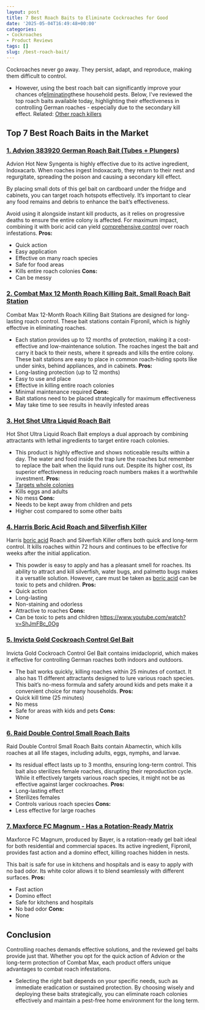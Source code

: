 ```yaml
---
layout: post
title: 7 Best Roach Baits to Eliminate Cockroaches for Good
date: '2025-05-04T16:49:48+00:00'
categories:
- Cockroaches
- Product Reviews
tags: []
slug: /best-roach-bait/
---
```


Cockroaches never go away. They persist, adapt, and reproduce, making them difficult to control.
- However, using the best roach bait can significantly improve your chances of[eliminating](https://www.entm.purdue.edu/ants/pubs/18.pdf)these household pests.
Below, I've reviewed the top roach baits available today, highlighting their effectiveness in controlling German roaches - especially due to the secondary kill effect. Related:
[Other roach killers](https://pestpolicy.com/best-roach-killer-for-apartments/)
## Top 7 Best Roach Baits in the Market
### [1. Advion 383920 German Roach Bait (Tubes + Plungers)](https://www.amazon.com/dp/B00730QW70?&linkCode=ll1&tag=p-policy-20&linkId=4784351070cd9c6b39ae5413388b4e41&language=en_US&ref_=as_li_ss_tl)
Advion Hot New Syngenta is highly effective due to its active ingredient, Indoxacarb. When roaches ingest Indoxacarb, they return to their nest and regurgitate, spreading the poison and causing a secondary kill effect.

By placing small dots of this gel bait on cardboard under the fridge and cabinets, you can target roach hotspots effectively. It’s important to clear any food remains and debris to enhance the bait’s effectiveness.

Avoid using it alongside instant kill products, as it relies on progressive deaths to ensure the entire colony is affected. For maximum impact, combining it with boric acid can yield
[comprehensive control](https://pestpolicy.com/pet-safe-roach-killer/)
over roach infestations.
**Pros:**
- Quick action
- Easy application
- Effective on many roach species
- Safe for food areas
- Kills entire roach colonies
**Cons:**
- Can be messy
### [2. Combat Max 12 Month Roach Killing Bait, Small Roach Bait Station](https://www.amazon.com/Combat-Month-Roach-Killing-Station/dp/B000KL1LDE?psc=1&linkCode=ll1&tag=p-policy-20&linkId=1e218b724851029d0a9b5233374e16b0&language=en_US&ref_=as_li_ss_tl)
Combat Max 12-Month Roach Killing Bait Stations are designed for long-lasting roach control. These bait stations contain Fipronil, which is highly effective in eliminating roaches.
- Each station provides up to 12 months of protection, making it a cost-effective and low-maintenance solution.
The roaches ingest the bait and carry it back to their nests, where it spreads and kills the entire colony. These bait stations are easy to place in common roach-hiding spots like under sinks, behind appliances, and in cabinets.
**Pros:**
- Long-lasting protection (up to 12 months)
- Easy to use and place
- Effective in killing entire roach colonies
- Minimal maintenance required
**Cons:**
- Bait stations need to be placed strategically for maximum effectiveness
- May take time to see results in heavily infested areas
### [3. Hot Shot Ultra Liquid Roach Bait](https://www.amazon.com/dp/B001EGMZC0?th=1&linkCode=ll1&tag=p-policy-20&linkId=b9a84d946b50eca8a349d573b3a265a4&language=en_US&ref_=as_li_ss_tl)
Hot Shot Ultra Liquid Roach Bait employs a dual approach by combining attractants with lethal ingredients to target entire roach colonies.
- This product is highly effective and shows noticeable results within a day. The water and food inside the trap lure the roaches but remember to replace the bait when the liquid runs out.
Despite its higher cost, its superior effectiveness in reducing roach numbers makes it a worthwhile investment.
**Pros:**
- [Targets whole colonies](https://pestpolicy.com/how-to-get-rid-of-cockroaches/)
- Kills eggs and adults
- No mess
**Cons:**
- Needs to be kept away from children and pets
- Higher cost compared to some other baits
### [4. Harris Boric Acid Roach and Silverfish Killer](https://www.amazon.com/dp/B0026MD0G6?&linkCode=ll1&tag=p-policy-20&linkId=56876a7c91cafd521d8d3760b74e46b4&language=en_US&ref_=as_li_ss_tl)
Harris
[boric acid](https://pestpolicy.com/does-boric-acid-kill-roaches/)
Roach and Silverfish Killer offers both quick and long-term control. It kills roaches within 72 hours and continues to be effective for weeks after the initial application.
- This powder is easy to apply and has a pleasant smell for roaches.
Its ability to attract and kill silverfish, water bugs, and palmetto bugs makes it a versatile solution. However, care must be taken as
[boric acid](https://pestpolicy.com/harris-boric-acid-roach-powder-with-lure-review/)
can be toxic to pets and children.
**Pros:**
- Quick action
- Long-lasting
- Non-staining and odorless
- Attractive to roaches
**Cons:**
- Can be toxic to pets and children
https://www.youtube.com/watch?v=ShJmFBc_0Og
### [5. Invicta Gold Cockroach Control Gel Bait](https://www.amazon.com/dp/B0049I6CT2?th=1&linkCode=ll1&tag=p-policy-20&linkId=9a8f689213a0231c2825f86b39e1b2bd&language=en_US&ref_=as_li_ss_tl)
Invicta Gold Cockroach Control Gel Bait contains imidacloprid, which makes it effective for controlling German roaches both indoors and outdoors.
- The bait works quickly, killing roaches within 25 minutes of contact. It also has 11 different attractants designed to lure various roach species.
This bait’s no-mess formula and safety around kids and pets make it a convenient choice for many households.
**Pros:**
- Quick kill time (25 minutes)
- No mess
- Safe for areas with kids and pets
**Cons:**
- None
### [6. Raid Double Control Small Roach Baits](https://www.amazon.com/dp/B0026MD0G6?&linkCode=ll1&tag=p-policy-20&linkId=4d79333d6714fa1d1808443b808670d6&language=en_US&ref_=as_li_ss_tl)
Raid Double Control Small Roach Baits contain Abamectin, which kills roaches at all life stages, including adults, eggs, nymphs, and larvae.
- Its residual effect lasts up to 3 months, ensuring long-term control. This bait also sterilizes female roaches, disrupting their reproduction cycle.
While it effectively targets various roach species, it might not be as effective against larger cockroaches.
**Pros:**
- Long-lasting effect
- Sterilizes females
- Controls various roach species
**Cons:**
- Less effective for large roaches
### [7. Maxforce FC Magnum - Has a Rotation-Ready Matrix](https://www.amazon.com/dp/B0042JCIDC?&linkCode=ll1&tag=p-policy-20&linkId=218afefe19d92d1f9f9d55fc09a80488&language=en_US&ref_=as_li_ss_tl)
Maxforce FC Magnum, produced by Bayer, is a rotation-ready gel bait ideal for both residential and commercial spaces. Its active ingredient, Fipronil, provides fast action and a domino effect, killing roaches hidden in nests.

This bait is safe for use in kitchens and hospitals and is easy to apply with no bad odor. Its white color allows it to blend seamlessly with different surfaces.
**Pros:**
- Fast action
- Domino effect
- Safe for kitchens and hospitals
- No bad odor
**Cons:**
- None
## Conclusion
Controlling roaches demands effective solutions, and the reviewed gel baits provide just that. Whether you opt for the quick action of Advion or the long-term protection of Combat Max, each product offers unique advantages to combat roach infestations.
- Selecting the right bait depends on your specific needs, such as immediate eradication or sustained protection.
By choosing wisely and deploying these baits strategically, you can eliminate roach colonies effectively and maintain a pest-free home environment for the long term.
